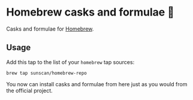 # Homebrew casks and formulae 🍻

Casks and formulae for [Homebrew](https://github.com/Homebrew/brew).

## Usage

Add this tap to the list of your `homebrew` tap sources:
```
brew tap sunscan/homebrew-repo
```
You now can install casks and formulae from here just as you would from the official project.
